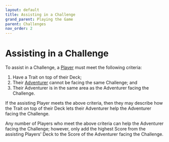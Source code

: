 ```yaml
---
layout: default
title: Assisting in a Challenge
grand_parent: Playing the Game
parent: Challenges
nav_order: 2
---
```


# Assisting in a Challenge

To assist in a Challenge, a [Player](https://plerpsandplerps.github.io/Sprouting-Tales/docs/Introduction/Basics.html#player-and-adventurer) must meet the following criteria: 

1. Have a Trait on top of their Deck;
2. Their [Adventurer](https://plerpsandplerps.github.io/Sprouting-Tales/docs/Introduction/Basics.html#player-and-adventurer) cannot be facing the same Challenge; and
3. Their Adventurer is in the same area as the Adventurer facing the Challenge.

If the assisting Player meets the above criteria, then they may describe how the Trait on top of their Deck lets their Adventurer help the Adventurer facing the Challenge. 

Any number of Players who meet the above criteria can help the Adventurer facing the Challenge; however, only add the highest Score from the assisting Players' Deck to the Score of the Adventurer facing the Challenge. 